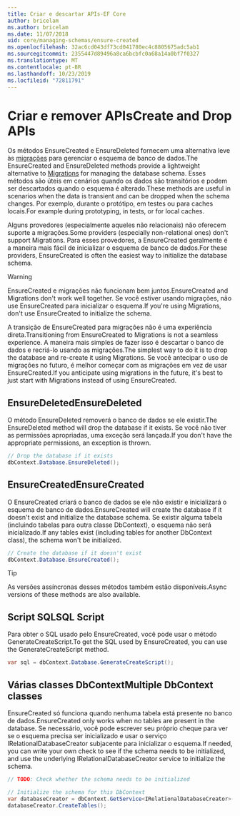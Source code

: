 ```yaml
---
title: Criar e descartar APIs-EF Core
author: bricelam
ms.author: bricelam
ms.date: 11/07/2018
uid: core/managing-schemas/ensure-created
ms.openlocfilehash: 32ac6cd043df73cd041780ec4c8805675adc5ab1
ms.sourcegitcommit: 2355447d89496a8ca6bcbfc0a68a14a0bf7f0327
ms.translationtype: MT
ms.contentlocale: pt-BR
ms.lasthandoff: 10/23/2019
ms.locfileid: "72811791"
---
```

# <a name="create-and-drop-apis"></a><span data-ttu-id="705db-102">Criar e remover APIs</span><span class="sxs-lookup"><span data-stu-id="705db-102">Create and Drop APIs</span></span>

<span data-ttu-id="705db-103">Os métodos EnsureCreated e EnsureDeleted fornecem uma alternativa leve às [migrações](migrations/index.md) para gerenciar o esquema de banco de dados.</span><span class="sxs-lookup"><span data-stu-id="705db-103">The EnsureCreated and EnsureDeleted methods provide a lightweight alternative to [Migrations](migrations/index.md) for managing the database schema.</span></span> <span data-ttu-id="705db-104">Esses métodos são úteis em cenários quando os dados são transitórios e podem ser descartados quando o esquema é alterado.</span><span class="sxs-lookup"><span data-stu-id="705db-104">These methods are useful in scenarios when the data is transient and can be dropped when the schema changes.</span></span> <span data-ttu-id="705db-105">Por exemplo, durante o protótipo, em testes ou para caches locais.</span><span class="sxs-lookup"><span data-stu-id="705db-105">For example during prototyping, in tests, or for local caches.</span></span>

<span data-ttu-id="705db-106">Alguns provedores (especialmente aqueles não relacionais) não oferecem suporte a migrações.</span><span class="sxs-lookup"><span data-stu-id="705db-106">Some providers (especially non-relational ones) don't support Migrations.</span></span> <span data-ttu-id="705db-107">Para esses provedores, a EnsureCreated geralmente é a maneira mais fácil de inicializar o esquema de banco de dados.</span><span class="sxs-lookup"><span data-stu-id="705db-107">For these providers, EnsureCreated is often the easiest way to initialize the database schema.</span></span>

> [!WARNING]
> <span data-ttu-id="705db-108">EnsureCreated e migrações não funcionam bem juntos.</span><span class="sxs-lookup"><span data-stu-id="705db-108">EnsureCreated and Migrations don't work well together.</span></span> <span data-ttu-id="705db-109">Se você estiver usando migrações, não use EnsureCreated para inicializar o esquema.</span><span class="sxs-lookup"><span data-stu-id="705db-109">If you're using Migrations, don't use EnsureCreated to initialize the schema.</span></span>

<span data-ttu-id="705db-110">A transição de EnsureCreated para migrações não é uma experiência direta.</span><span class="sxs-lookup"><span data-stu-id="705db-110">Transitioning from EnsureCreated to Migrations is not a seamless experience.</span></span> <span data-ttu-id="705db-111">A maneira mais simples de fazer isso é descartar o banco de dados e recriá-lo usando as migrações.</span><span class="sxs-lookup"><span data-stu-id="705db-111">The simplest way to do it is to drop the database and re-create it using Migrations.</span></span> <span data-ttu-id="705db-112">Se você antecipar o uso de migrações no futuro, é melhor começar com as migrações em vez de usar EnsureCreated.</span><span class="sxs-lookup"><span data-stu-id="705db-112">If you anticipate using migrations in the future, it's best to just start with Migrations instead of using EnsureCreated.</span></span>

## <a name="ensuredeleted"></a><span data-ttu-id="705db-113">EnsureDeleted</span><span class="sxs-lookup"><span data-stu-id="705db-113">EnsureDeleted</span></span>

<span data-ttu-id="705db-114">O método EnsureDeleted removerá o banco de dados se ele existir.</span><span class="sxs-lookup"><span data-stu-id="705db-114">The EnsureDeleted method will drop the database if it exists.</span></span> <span data-ttu-id="705db-115">Se você não tiver as permissões apropriadas, uma exceção será lançada.</span><span class="sxs-lookup"><span data-stu-id="705db-115">If you don't have the appropriate permissions, an exception is thrown.</span></span>

``` csharp
// Drop the database if it exists
dbContext.Database.EnsureDeleted();
```

## <a name="ensurecreated"></a><span data-ttu-id="705db-116">EnsureCreated</span><span class="sxs-lookup"><span data-stu-id="705db-116">EnsureCreated</span></span>

<span data-ttu-id="705db-117">O EnsureCreated criará o banco de dados se ele não existir e inicializará o esquema de banco de dados.</span><span class="sxs-lookup"><span data-stu-id="705db-117">EnsureCreated will create the database if it doesn't exist and initialize the database schema.</span></span> <span data-ttu-id="705db-118">Se existir alguma tabela (incluindo tabelas para outra classe DbContext), o esquema não será inicializado.</span><span class="sxs-lookup"><span data-stu-id="705db-118">If any tables exist (including tables for another DbContext class), the schema won't be initialized.</span></span>

``` csharp
// Create the database if it doesn't exist
dbContext.Database.EnsureCreated();
```

> [!TIP]
> <span data-ttu-id="705db-119">As versões assíncronas desses métodos também estão disponíveis.</span><span class="sxs-lookup"><span data-stu-id="705db-119">Async versions of these methods are also available.</span></span>

## <a name="sql-script"></a><span data-ttu-id="705db-120">Script SQL</span><span class="sxs-lookup"><span data-stu-id="705db-120">SQL Script</span></span>

<span data-ttu-id="705db-121">Para obter o SQL usado pelo EnsureCreated, você pode usar o método GenerateCreateScript.</span><span class="sxs-lookup"><span data-stu-id="705db-121">To get the SQL used by EnsureCreated, you can use the GenerateCreateScript method.</span></span>

``` csharp
var sql = dbContext.Database.GenerateCreateScript();
```

## <a name="multiple-dbcontext-classes"></a><span data-ttu-id="705db-122">Várias classes DbContext</span><span class="sxs-lookup"><span data-stu-id="705db-122">Multiple DbContext classes</span></span>

<span data-ttu-id="705db-123">EnsureCreated só funciona quando nenhuma tabela está presente no banco de dados.</span><span class="sxs-lookup"><span data-stu-id="705db-123">EnsureCreated only works when no tables are present in the database.</span></span> <span data-ttu-id="705db-124">Se necessário, você pode escrever seu próprio cheque para ver se o esquema precisa ser inicializado e usar o serviço IRelationalDatabaseCreator subjacente para inicializar o esquema.</span><span class="sxs-lookup"><span data-stu-id="705db-124">If needed, you can write your own check to see if the schema needs to be initialized, and use the underlying IRelationalDatabaseCreator service to initialize the schema.</span></span>

``` csharp
// TODO: Check whether the schema needs to be initialized

// Initialize the schema for this DbContext
var databaseCreator = dbContext.GetService<IRelationalDatabaseCreator>();
databaseCreator.CreateTables();
```
